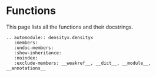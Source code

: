 # Functions

This page lists all the functions and their docstrings.

```{eval-rst}
.. automodule:: densityx.densityx
   :members:
   :undoc-members:
   :show-inheritance:
   :noindex:
   :exclude-members: __weakref__, __dict__, __module__, __annotations__
